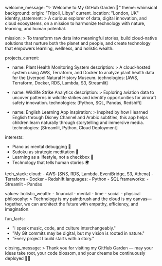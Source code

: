 welcome_message: "✨ Welcome to My GitHub Garden 🌿"
theme: whimsical
background:
  origin: "Tripoli, Libya"
  current_location: "London, UK"
  identity_statement: >
    A curious explorer of data, digital innovation, and cloud ecosystems,
    on a mission to harmonize technology with nature, learning, and human potential.

mission: >
  To transform raw data into meaningful stories, build cloud-native solutions
  that nurture both the planet and people, and create technology that empowers
  learning, wellness, and holistic wealth.

projects_current:
  - name: Plant Health Monitoring System
    description: >
      A cloud-hosted system using AWS, Terraform, and Docker to analyze plant
      health data for the Liverpool Natural History Museum.
    technologies: [AWS, Terraform, Docker, RDS, Lambda, S3, Streamlit]

  - name: Wildlife Strike Analytics
    description: >
      Exploring aviation data to uncover patterns in wildlife strikes and
      identify opportunities for aircraft safety innovation.
    technologies: [Python, SQL, Pandas, Redshift]

  - name: English Learning App
    inspiration: >
      Inspired by how I learned English through Disney Channel and Arabic subtitles,
      this app helps children learn naturally through storytelling and immersive media.
    technologies: [Streamlit, Python, Cloud Deployment]

interests:
  - Piano as mental debugging 🎹
  - Sudoku as strategic meditation 🧩
  - Learning as a lifestyle, not a checkbox 🌱
  - Technology that tells human stories 🌍

tech_stack:
  cloud:
    - AWS: [SNS, RDS, Lambda, EventBridge, S3, Athena]
    - Terraform
    - Docker
    - Redshift
  languages:
    - Python
    - SQL
  frameworks:
    - Streamlit
    - Pandas

values:
  holistic_wealth:
    - financial
    - mental
    - time
    - social
    - physical
  philosophy: >
    Technology is my paintbrush and the cloud is my canvas—together,
    we can architect the future with empathy, efficiency, and imagination.

fun_facts:
  - "I speak music, code, and culture interchangeably."
  - "My Git commits may be digital, but my vision is rooted in nature."
  - "Every project I build starts with a story."

closing_message: >
  Thank you for visiting my GitHub Garden — may your ideas take root,
  your code blossom, and your dreams be continuously deployed 🚀🌿
